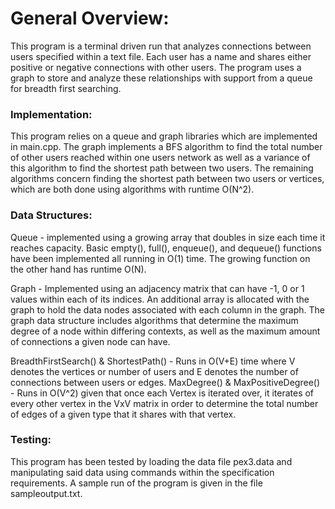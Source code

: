# General Overview:
This program is a terminal driven run that analyzes connections between users
specified within a text file. Each user has a name and shares either positive or 
negative connections with other users. The program uses a graph to store and analyze
these relationships with support from a queue for breadth first searching.

### Implementation:
This program relies on a queue and graph libraries which are implemented in 
main.cpp. The graph implements a BFS algorithm to find the total 
number of other users reached within one users network as well as a variance of this
algorithm to find the shortest path between two users. The remaining algorithms concern
finding the shortest path between two users or vertices, which are both done using 
algorithms with runtime O(N^2).

### Data Structures:
Queue - implemented using a growing array that doubles in size each time it reaches
capacity. Basic empty(), full(), enqueue(), and dequeue() functions have been implemented
all running in O(1) time. The growing function on the other hand has runtime O(N).

Graph - Implemented using an adjacency matrix that can have -1, 0 or 1 values within
each of its indices. An additional array is allocated with the graph to hold the
data nodes associated with each column in the graph. The graph data structure includes
algorithms that determine the maximum degree of a node within differing contexts, as well
as the maximum amount of connections a given node can have.

BreadthFirstSearch() & ShortestPath() - Runs in O(V+E) time where V denotes the vertices or 
number of users and E denotes the number of connections between users or edges.
MaxDegree() & MaxPositiveDegree() - Runs in O(V^2) given that once each Vertex is iterated over, 
it iterates of every other vertex in the VxV matrix in order to determine the total number of
edges of a given type that it shares with that vertex.

### Testing:
This program has been tested by loading the data file pex3.data and manipulating said
data using commands within the specification requirements. A sample run of the program
is given in the file sampleoutput.txt.

